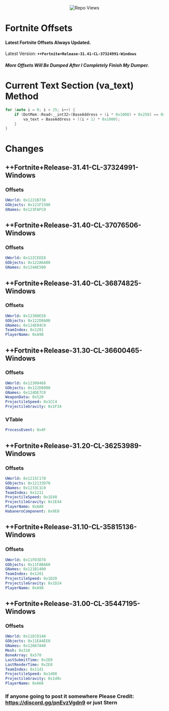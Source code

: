 <p align="center"> <img src="https://komarev.com/ghpvc/?username=SternI&label=Repo%20views&color=0e75b6&style=flat" alt="Repo Views" /> </p>

# Fortnite Offsets

#### Latest Fortnite Offsets Always Updated.
Latest Version: **``++Fortnite+Release-31.41-CL-37324991-Windows``**
##### **More Offsets Will Be Dumped After I Completely Finish My Dumper.**

# Current Text Section (va_text) Method
```cpp
for (auto i = 0; i < 25; i++) {
    if (DotMem::Read<__int32>(BaseAddress + (i * 0x1000) + 0x250) == 0x70F8600) {
        va_text = BaseAddress + ((i + 1) * 0x1000);
    }
}
```

# Changes

## ++Fortnite+Release-31.41-CL-37324991-Windows
### Offsets
```yaml
UWorld: 0x1221B738
GObjects: 0x121F3380
GNames: 0x123FAFC0
```

## ++Fortnite+Release-31.40-CL-37076506-Windows
### Offsets
```yaml
UWorld: 0x122CEEE8
GObjects: 0x122A6A80
GNames: 0x124AE500
```

## ++Fortnite+Release-31.40-CL-36874825-Windows
### Offsets
```yaml
UWorld: 0x12300E58
GObjects: 0x122D8A00
GNames: 0x124E04C0
TeamIndex: 0x1201
PlayerName: 0xA98
```

## ++Fortnite+Release-31.30-CL-36600465-Windows
### Offsets
```yaml
UWorld: 0x12300468
GObjects: 0x122D8000
GNames: 0x124DE7C0
WeaponData: 0x520
ProjectileSpeed: 0x1CC4
ProjectileGravity: 0x1F34
```

### VTable
```yaml
ProcessEvent: 0x4F
```

## ++Fortnite+Release-31.20-CL-36253989-Windows
### Offsets
```yaml
UWorld: 0x1215C178
GObjects: 0x12133D70
GNames: 0x1233C1C0
TeamIndex: 0x1211
ProjectileSpeed: 0x1E40
ProjectileGravity: 0x1E44
PlayerName: 0xAA8
HabaneroComponent: 0x9E8
```

## ++Fortnite+Release-31.10-CL-35815136-Windows
### Offsets
```yaml
UWorld: 0x11FD3D78
GObjects: 0x11FABA60
GNames: 0x121B1400
TeamIndex: 0x1201
ProjectileSpeed: 0x1D20
ProjectileGravity: 0x1D24
PlayerName: 0xA98
```

## ++Fortnite+Release-31.00-CL-35447195-Windows
### Offsets
```yaml
UWorld: 0x11ECD148
GObjects: 0x11EA4EE0
GNames: 0x120A7A40
Mesh: 0x310
BoneArray: 0x570
LastSubmitTime: 0x2E0
LastRenderTime: 0x2E8
TeamIndex: 0x11d1
ProjectileSpeed: 0x1d08
ProjectileGravity: 0x1d0c
PlayerName: 0xA68
```

### If anyone going to post it somewhere Please Credit: https://discord.gg/pnEvzVgdn9 or just Stern

